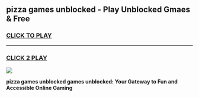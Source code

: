
## pizza games unblocked - Play Unblocked Gmaes & Free
<h3>
<a href="https://premium.freeplayer.one?title=pizza_games_unblocked&ref=20F">CLICK TO PLAY</a></h3>
<hr>

<h3>
<a href="https://premium.freeplayer.one?title=pizza_games_unblocked&ref=20F">CLICK 2 PLAY</a>
  
</h3>

<a href="https://premium.freeplayer.one?title=pizza_games_unblocked&ref=20F/"><img src="https://clearcache.store/games.png"></a>


**pizza games unblocked games unblocked: Your Gateway to Fun and Accessible Online Gaming**
